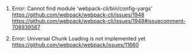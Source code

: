 1. Error: Cannot find module 'webpack-cli/bin/config-yargs'
  https://github.com/webpack/webpack-cli/issues/1948
  https://github.com/webpack/webpack-cli/issues/1948#issuecomment-708939567

2. Error: Universal Chunk Loading is not implemented yet
  https://github.com/webpack/webpack/issues/11660
